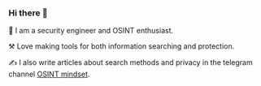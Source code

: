 ### Hi there 👋

🔐 I am a security engineer and OSINT enthusiast.

⚒️ Love making tools for both information searching and protection.

✍️ I also write articles about search methods and privacy in the telegram channel [OSINT mindset](https://t.me/osint_mindset).
